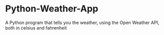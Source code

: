 # Python-Weather-App
A Python program that tells you the weather, using the Open Weather API, both in celsius and fahrenheit
